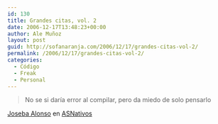 ```yaml
---
id: 130
title: Grandes citas, vol. 2
date: 2006-12-17T13:48:23+00:00
author: Ale Muñoz
layout: post
guid: http://sofanaranja.com/2006/12/17/grandes-citas-vol-2/
permalink: /2006/12/17/grandes-citas-vol-2/
categories:
  - Código
  - Freak
  - Personal
---
```

> No se si daría error al compilar, pero da miedo de solo pensarlo

[Joseba Alonso](http://www.sidedev.net/) en [ASNativos](http://www.5dms.com/)